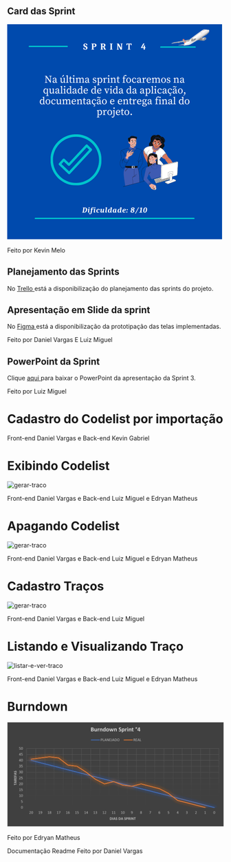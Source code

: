 ## Card das Sprint
  ![card_4](https://github.com/Salitop/HandbookPlane_4ADS-A/blob/Sprint-1/Doc/Cards/Card_4.png)

Feito por Kevin Melo

## Planejamento das Sprints
No <a href='https://trello.com/b/n0Ky9r1p/api-4sem'> Trello </a>
está a disponibilização do planejamento das sprints do projeto.

## Apresentação em Slide da sprint
No <a href='https://www.figma.com/file/KNN1fCOdvzGhXHruUsJOYl/HandBookPlane?node-id=0%3A1'> Figma </a>
está a disponibilização da prototipação das telas implementadas.

Feito por Daniel Vargas E Luiz Miguel

## PowerPoint da Sprint
Clique <a href='https://github.com/Salitop/HandbookPlane_4ADS-A/blob/Sprint-3/Doc/Apresentação/ApresentacaoSprint3-HBP.pptx'> aqui </a>
para baixar o PowerPoint da apresentação da Sprint 3.

Feito por Luiz Miguel

# Cadastro do Codelist por importação


Front-end Daniel Vargas e Back-end Kevin Gabriel

# Exibindo Codelist

![gerar-traco](https://media4.giphy.com/media/SESNnEzgsxI1ReLe0Q/giphy.gif)

Front-end Daniel Vargas e Back-end Luiz Miguel e Edryan Matheus

# Apagando Codelist

![gerar-traco](https://media2.giphy.com/media/TptiE2q4LXzpt8aTPf/giphy.gif?cid=790b76113211abe1dd1ce8d68f5a488f0d17c5078050aa9f&rid=giphy.gif&ct=g)

Front-end Daniel Vargas e Back-end Luiz Miguel e Edryan Matheus

# Cadastro Traços

![gerar-traco](https://media3.giphy.com/media/I2WaEzFx2wHC9HlkH4/giphy.gif?cid=790b761119f605b95b1ed4de8c07d8757dbf7b297317403d&rid=giphy.gif&ct=g)

Front-end Daniel Vargas e Back-end Luiz Miguel 

# Listando e Visualizando Traço

![listar-e-ver-traco](https://media4.giphy.com/media/GgrYOQZTyTLV8k8B9E/giphy.gif)

Front-end Daniel Vargas e Back-end Luiz Miguel e Edryan Matheus

# Burndown
![burndown-sprint3](https://github.com/Salitop/HandbookPlane_4ADS-A/blob/Sprint-4/Doc/Burndown/BURNDOWN_SPRINT_4.png)

Feito por Edryan Matheus

Documentação Readme Feito por Daniel Vargas
